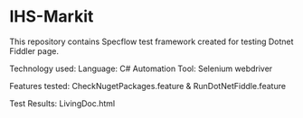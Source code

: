 # IHS-Markit

This repository contains Specflow test framework created for testing Dotnet Fiddler page.

Technology used:
Language: C#
Automation Tool: Selenium webdriver

Features tested: CheckNugetPackages.feature & RunDotNetFiddle.feature



Test Results: LivingDoc.html





